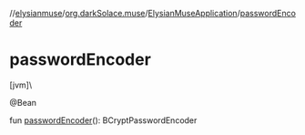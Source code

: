 //[elysianmuse](../../../index.md)/[org.darkSolace.muse](../index.md)/[ElysianMuseApplication](index.md)/[passwordEncoder](password-encoder.md)

# passwordEncoder

[jvm]\

@Bean

fun [passwordEncoder](password-encoder.md)(): BCryptPasswordEncoder
